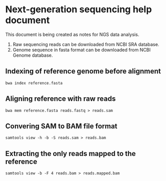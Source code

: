 # Next-generation sequencing help document
This document is being created as notes for  NGS data analysis.

1. Raw sequencing reads can be downloaded from NCBI SRA database.
2. Genome sequence in fasta format can be downloaded from NCBI Genome database.

## Indexing of reference genome before alignment
```bwa index reference.fasta```

## Aligning reference with raw reads
```bwa mem reference.fasta reads.fastq > reads.sam```

## Convering SAM to BAM file format
```samtools view -h -b -S reads.sam > reads.bam```

## Extracting the only reads mapped to the reference
```samtools view -b -F 4 reads.bam > reads.mapped.bam```
